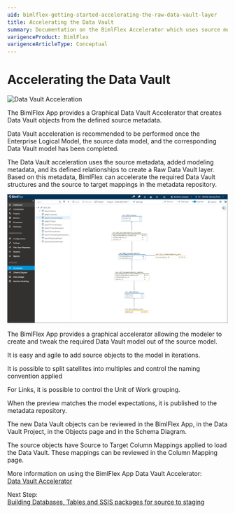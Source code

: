 ```yaml
---
uid: bimlflex-getting-started-accelerating-the-raw-data-vault-layer
title: Accelerating the Data Vault
summary: Documentation on the BimlFlex Accelerator which uses source metadata and added modeling metadata to create a Raw Data Vault layer
varigenceProduct: BimlFlex
varigenceArticleType: Conceptual
---
```

# Accelerating the Data Vault

![Data Vault Acceleration](https://www.youtube.com/watch?v=w1UTANpF_ug?rel=0&autoplay=0 "Data Vault Acceleration")

The BimlFlex App provides a Graphical Data Vault Accelerator that creates Data Vault objects from the defined source metadata.

Data Vault acceleration is recommended to be performed once the Enterprise Logical Model, the source data model, and the corresponding Data Vault model has been completed.

The Data Vault acceleration uses the source metadata, added modeling metadata, and its defined relationships to create a Raw Data Vault layer. Based on this metadata, BimlFlex can accelerate the required Data Vault structures and the source to target mappings in the metadata repository.

![BimlFlex Accelerator](/bimlflex/metadata-editors/images/bimlflex-app-accelerator-full-ui.png "BimlFlex Accelerator")

The BimlFlex App provides a graphical accelerator allowing the modeler to create and tweak the required Data Vault model out of the source model.

It is easy and agile to add source objects to the model in iterations.

It is possible to split satellites into multiples and control the naming convention applied

For Links, it is possible to control the Unit of Work grouping.

When the preview matches the model expectations, it is published to the metadata repository.

The new Data Vault objects can be reviewed in the BimlFlex App, in the Data Vault Project, in the Objects page and in the Schema Diagram.

The source objects have Source to Target Column Mappings applied to load the Data Vault. These mappings can be reviewed in the Column Mapping page.

More information on using the BimlFlex App Data Vault Accelerator: [Data Vault Accelerator](xref:bimlflex-data-vault-accelerator)

Next Step: [Building Databases, Tables and SSIS packages for source to staging](xref:bimlflex-getting-started-building-the-data-vault-project)
